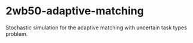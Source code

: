 # 2wb50-adaptive-matching
Stochastic simulation for the adaptive matching with uncertain task types problem.

